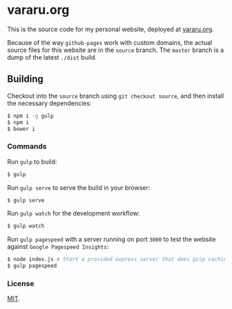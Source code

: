 # vararu.org

This is the source code for my personal website, deployed at [vararu.org](http://vararu.org/).

Because of the way `github-pages` work with custom domains, the actual source files for this website are in the `source` branch. The `master` branch is a dump of the latest `./dist` build.

## Building

Checkout into the `source` branch using `git checkout source`, and then install the necessary dependencies:

```bash
$ npm i -g gulp
$ npm i
$ bower i
```

### Commands

Run `gulp` to build:

```bash
$ gulp
```

Run `gulp serve` to serve the build in your browser:

```bash
$ gulp serve
```

Run `gulp watch` for the development workflow:

```bash
$ gulp watch
```

Run `gulp pagespeed` with a server running on port `3000` to test the website against `Google Pagespeed Insights`:

```bash
$ node index.js # Start a provided express server that does gzip caching.
$ gulp pagespeed
```

### License

[MIT](MIT).
